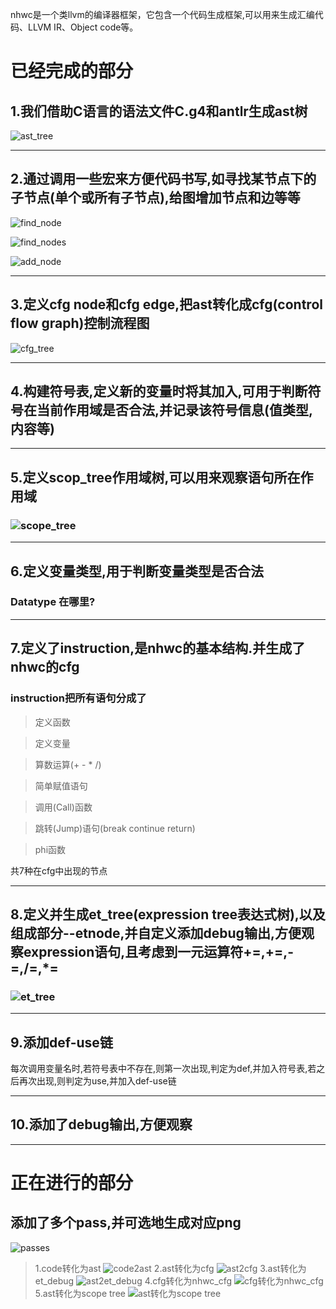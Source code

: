 nhwc是一个类llvm的编译器框架，它包含一个代码生成框架,可以用来生成汇编代码、LLVM IR、Object code等。

# 已经完成的部分

## 1.我们借助C语言的语法文件C.g4和antlr生成ast树

![ast_tree](./report/ast_tree.png )  

---

## 2.通过调用一些宏来方便代码书写,如寻找某节点下的子节点(单个或所有子节点),给图增加节点和边等等

![find_node](./report/find_node.png)

![find_nodes](./report/find_nodes.png)

![add_node](./report/add_nodes_edges.png)

---

## 3.定义cfg node和cfg edge,把ast转化成cfg(control flow graph)控制流程图

![cfg_tree](./report/cfg.png)

---

## 4.构建符号表,定义新的变量时将其加入,可用于判断符号在当前作用域是否合法,并记录该符号信息(值类型,内容等)

---

## 5.定义scop_tree作用域树,可以用来观察语句所在作用域

### ![scope_tree](./report/scope_tree.png)

---

## 6.定义变量类型,用于判断变量类型是否合法

### Datatype 在哪里?

---

## 7.定义了instruction,是nhwc的基本结构.并生成了nhwc的cfg

### instruction把所有语句分成了

>定义函数

>定义变量

>算数运算(+ - * /)

>简单赋值语句

>调用(Call)函数

>跳转(Jump)语句(break continue return)

>phi函数

共7种在cfg中出现的节点

---

## 8.定义并生成et_tree(expression tree表达式树),以及组成部分--etnode,并自定义添加debug输出,方便观察expression语句,且考虑到一元运算符+=,+=,-=,/=,*=

### ![et_tree](./report/et_tree.png)

---

## 9.添加def-use链

每次调用变量名时,若符号表中不存在,则第一次出现,判定为def,并加入符号表,若之后再次出现,则判定为use,并加入def-use链

---

## 10.添加了debug输出,方便观察

---

# 正在进行的部分

## 添加了多个pass,并可选地生成对应png

![passes](./report/passes.png)

>1.code转化为ast
![code2ast](./report/code2ast.png)
>2.ast转化为cfg
![ast2cfg](./report/ast2cfg.png)
>3.ast转化为et_debug
![ast2et_debug](./report/ast2et_debug.png)
>4.cfg转化为nhwc_cfg
![cfg转化为nhwc_cfg](./report/cfg2nhwc_cfg.png)
>5.ast转化为scope tree
![ast转化为scope tree](./report/ast2scope_tree.png)
